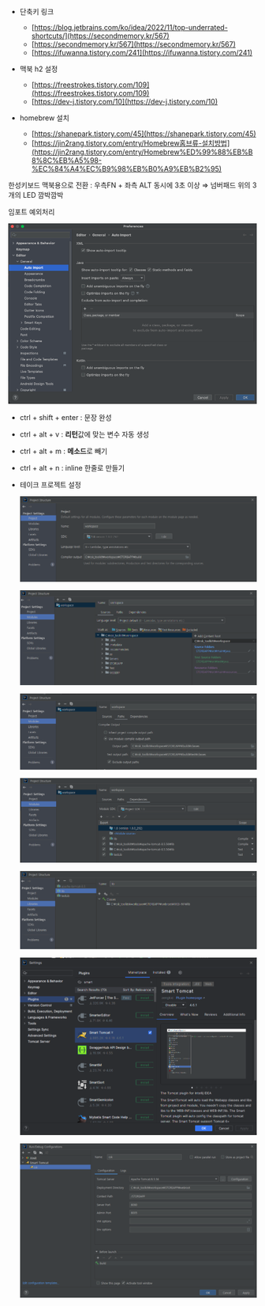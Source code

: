 
- 단축키 링크
    - [https://blog.jetbrains.com/ko/idea/2022/11/top-underrated-shortcuts/](https://secondmemory.kr/567)
    - [https://secondmemory.kr/567](https://secondmemory.kr/567)
    - [https://ifuwanna.tistory.com/241](https://ifuwanna.tistory.com/241)

- 맥북 h2 설정
    - [https://freestrokes.tistory.com/109](https://freestrokes.tistory.com/109)
    - [https://dev-j.tistory.com/10](https://dev-j.tistory.com/10)
    
- homebrew 설치
    - [https://shanepark.tistory.com/45](https://shanepark.tistory.com/45)
    - [https://jin2rang.tistory.com/entry/Homebrew홈브류-설치방법](https://jin2rang.tistory.com/entry/Homebrew%ED%99%88%EB%B8%8C%EB%A5%98-%EC%84%A4%EC%B9%98%EB%B0%A9%EB%B2%95)

한성키보드 맥북용으로 전환 : 우측FN + 좌측 ALT 동시에 3초 이상 ⇒ 넘버패드 위의 3개의 LED 깜박깜박

임포트 예외처리

![스크린샷 2022-03-23 오후 10.37.20.png](/assets/images/2023080401/Untitled7.png)

- ctrl + shift + enter : 문장 완성
- ctrl + alt + v : **리턴**값에 맞는 변수 자동 생성
- ctrl + alt + m : **메소드**로 빼기
- ctrl + alt + n : inline 한줄로 만들기

- 테이크 프로젝트 설정

    ![Untitled](/assets/images/2023080401/Untitled.png)
    
    ![Untitled](/assets/images/2023080401/Untitled1.png)
    
    ![Untitled](/assets/images/2023080401/Untitled2.png)
    
    ![Untitled](/assets/images/2023080401/Untitled3.png)
    
    ![Untitled](/assets/images/2023080401/Untitled4.png)
    
    ![Untitled](/assets/images/2023080401/Untitled5.png)
    
    ![Untitled](/assets/images/2023080401/Untitled6.png)